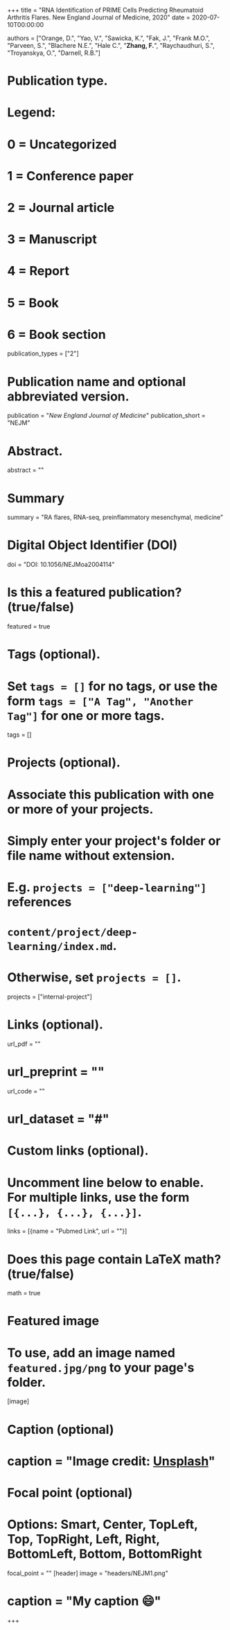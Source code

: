 +++
title = "RNA Identification of PRIME Cells Predicting Rheumatoid Arthritis Flares. New England Journal of Medicine, 2020"
date = 2020-07-10T00:00:00

authors = ["Orange, D.", "Yao, V.", "Sawicka, K.", "Fak, J.", "Frank M.O.", "Parveen, S.", "Blachere N.E.", "Hale C.", "**Zhang, F.**", "Raychaudhuri, S.", "Troyanskya, O.", "Darnell, R.B."]

# Publication type.
# Legend:
# 0 = Uncategorized
# 1 = Conference paper
# 2 = Journal article
# 3 = Manuscript
# 4 = Report
# 5 = Book
# 6 = Book section
publication_types = ["2"]

# Publication name and optional abbreviated version.
publication = "*New England Journal of Medicine*"
publication_short = "NEJM"

# Abstract.
abstract = ""

# Summary
summary = "RA flares, RNA-seq, preinflammatory mesenchymal, medicine"

# Digital Object Identifier (DOI)
doi = "DOI: 10.1056/NEJMoa2004114"

# Is this a featured publication? (true/false)
featured = true

# Tags (optional).
#   Set `tags = []` for no tags, or use the form `tags = ["A Tag", "Another Tag"]` for one or more tags.
tags = []

# Projects (optional).
#   Associate this publication with one or more of your projects.
#   Simply enter your project's folder or file name without extension.
#   E.g. `projects = ["deep-learning"]` references 
#   `content/project/deep-learning/index.md`.
#   Otherwise, set `projects = []`.
projects = ["internal-project"]

# Links (optional).
url_pdf = ""
# url_preprint = ""
url_code = ""
# url_dataset = "#"


# Custom links (optional).
#   Uncomment line below to enable. For multiple links, use the form `[{...}, {...}, {...}]`.
links = [{name = "Pubmed Link", url = ""}]

# Does this page contain LaTeX math? (true/false)
math = true

# Featured image
# To use, add an image named `featured.jpg/png` to your page's folder. 
[image]
  # Caption (optional)
  # caption = "Image credit: [**Unsplash**](https://unsplash.com/photos/pLCdAaMFLTE)"

  # Focal point (optional)
  # Options: Smart, Center, TopLeft, Top, TopRight, Left, Right, BottomLeft, Bottom, BottomRight
  focal_point = ""
[header]
image = "headers/NEJM1.png"

# caption = "My caption :smile:" 
+++


